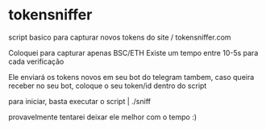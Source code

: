 # tokensniffer
script basico para capturar novos tokens do site / tokensniffer.com

Coloquei para capturar apenas BSC/ETH
Existe um tempo entre 10-5s para cada verificação

Ele enviará os tokens novos em seu bot do telegram tambem, caso queira receber no seu bot, coloque o seu token/id dentro do script

para iniciar, basta executar o script | ./sniff

provavelmente tentarei deixar ele melhor com o tempo :)
